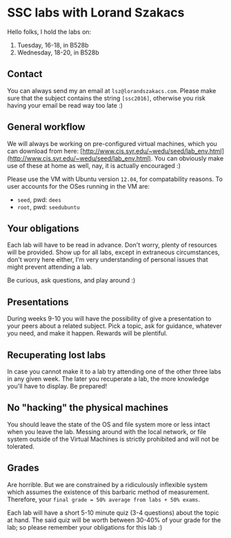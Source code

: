 # SSC labs with Lorand Szakacs

Hello folks, I hold the labs on:
1. Tuesday, 16-18, in B528b
2. Wednesday, 18-20, in B528b

## Contact
You can always send my an email at `lsz@lorandszakacs.com`. Please make sure that the subject contains the string `[ssc2016]`, otherwise you risk having your email be read way too late :)

## General workflow

We will always be working on pre-configured virtual machines, which you can download from here: [http://www.cis.syr.edu/~wedu/seed/lab_env.html](http://www.cis.syr.edu/~wedu/seed/lab_env.html). You can obviously make use of these at home as well, nay, it is actually encouraged :)

Please use the VM with Ubuntu version `12.04`, for compatability reasons. To user accounts for the OSes running in the VM are:
- `seed`, pwd: `dees`
- `root`, pwd: `seedubuntu`

## Your obligations

Each lab will have to be read in advance. Don't worry, plenty of resources will be provided. Show up for all labs, except in extraneous circumstances, don't worry here either, I'm very understanding of personal issues that might prevent attending a lab.  

Be curious, ask questions, and play around :)

## Presentations

During weeks 9-10 you will have the possibility of give a presentation to your peers about a related subject. Pick a topic, ask for guidance, whatever you need, and make it happen. Rewards will be plentiful.

## Recuperating lost labs

In case you cannot make it to a lab try attending one of the other three labs in any given week. The later you recuperate a lab, the more knowledge you'll have to display. Be prepared!

## No "hacking" the physical machines

You should leave the state of the OS and file system more or less intact when you leave the lab. Messing around with the local network, or file system outside of the Virtual Machines is strictly prohibited and will not be tolerated.

## Grades

Are horrible. But we are constrained by a ridiculously inflexible system which assumes the existence of this barbaric method of measurement. Therefore, your `final grade = 50% average from labs + 50% exams`.   

Each lab will have a short 5-10 minute quiz (3-4 questions) about the topic at hand. The said quiz will be worth between 30-40% of your grade for the lab; so please remember your obligations for this lab :)
